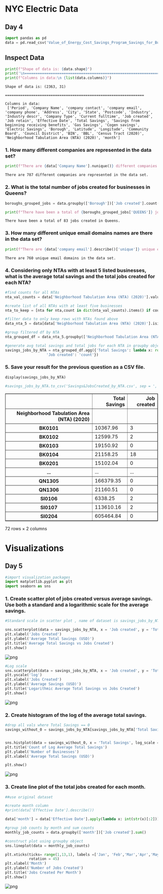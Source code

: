 # NYC Electric Data


## Day 4


```python
import pandas as pd
data = pd.read_csv('Value_of_Energy_Cost_Savings_Program_Savings_for_Businesses.csv')
```

## Inspect Data


```python
print(f"Shape of data is: {data.shape}")
print('\n================================================================\n')
print(f"Columns in data:\n {list(data.columns)}")
```

    Shape of data is: (2363, 31)
    
    ================================================================
    
    Columns in data:
     ['Period', 'Company Name', 'company contact', 'company email', 'company phone', 'Address', 'City', 'State', 'Postcode', 'Industry', 'Industry descr', 'Company Type', 'Current fulltime', 'Job created', 'Job retain', 'Effective Date', 'Total Savings', 'Savings from beginning receiving benefits', 'Gas Savings', 'Cogen savings', 'Electric Savings', 'Borough', 'Latitude', 'Longitude', 'Community Board', 'Council District', 'BIN', 'BBL', 'Census Tract (2020)', 'Neighborhood Tabulation Area (NTA) (2020)', 'month']
    

### 1. How many different companies are represented in the data set?


```python
print(f"There are {data['Company Name'].nunique()} different companies are represented in the data set.")
```

    There are 787 different companies are represented in the data set.
    

### 2. What is the total number of jobs created for businesses in Queens?


```python
boroughs_grouped_jobs = data.groupby(['Borough'])['Job created'].count()

print(f"There have been a total of {boroughs_grouped_jobs['QUEENS']} jobs created in Queens.")
```

    There have been a total of 83 jobs created in Queens.
    

### 3. How many different unique email domains names are there in the data set? 


```python
print(f"There are {data['company email'].describe()['unique']} unique email domains in the data set.")
```

    There are 760 unique email domains in the data set.
    

### 4. Considering only NTAs with at least 5 listed businesses, what is the average total savings and the total jobs created for   each NTA? 


```python
#find counts for all NTAs 
nta_val_counts = data['Neighborhood Tabulation Area (NTA) (2020)'].value_counts()

#create list of all NTAs with at least five businesses
nta_to_keep = [nta for nta,count in dict(nta_val_counts).items() if count >= 5]

#filter data to only keep rows with NTAs found above
data_nta_5 = data[data['Neighborhood Tabulation Area (NTA) (2020)'].isin(nta_to_keep)] 

#group filtered df by NTA
nta_grouped_df = data_nta_5.groupby(['Neighborhood Tabulation Area (NTA) (2020)'])

#generate avg total savings and total jobs for each NTA in groupby object
savings_jobs_by_NTA = nta_grouped_df.agg({'Total Savings': lambda x: round(x.mean(),2),
                   'Job created': 'count'})


```

### 5. Save your result for the previous question as a CSV file.


```python
display(savings_jobs_by_NTA)

#savings_jobs_by_NTA.to_csv('Savings&JobsCreated_by_NTA.csv', sep = ',')
```


<div>
<style scoped>
    .dataframe tbody tr th:only-of-type {
        vertical-align: middle;
    }

    .dataframe tbody tr th {
        vertical-align: top;
    }

    .dataframe thead th {
        text-align: right;
    }
</style>
<table border="1" class="dataframe">
  <thead>
    <tr style="text-align: right;">
      <th></th>
      <th>Total Savings</th>
      <th>Job created</th>
    </tr>
    <tr>
      <th>Neighborhood Tabulation Area (NTA) (2020)</th>
      <th></th>
      <th></th>
    </tr>
  </thead>
  <tbody>
    <tr>
      <th>BK0101</th>
      <td>10367.96</td>
      <td>3</td>
    </tr>
    <tr>
      <th>BK0102</th>
      <td>12599.75</td>
      <td>2</td>
    </tr>
    <tr>
      <th>BK0103</th>
      <td>19150.92</td>
      <td>0</td>
    </tr>
    <tr>
      <th>BK0104</th>
      <td>21158.25</td>
      <td>18</td>
    </tr>
    <tr>
      <th>BK0201</th>
      <td>15102.04</td>
      <td>0</td>
    </tr>
    <tr>
      <th>...</th>
      <td>...</td>
      <td>...</td>
    </tr>
    <tr>
      <th>QN1305</th>
      <td>166379.35</td>
      <td>0</td>
    </tr>
    <tr>
      <th>QN1306</th>
      <td>21160.51</td>
      <td>0</td>
    </tr>
    <tr>
      <th>SI0106</th>
      <td>6338.25</td>
      <td>2</td>
    </tr>
    <tr>
      <th>SI0107</th>
      <td>113610.16</td>
      <td>2</td>
    </tr>
    <tr>
      <th>SI0204</th>
      <td>605464.84</td>
      <td>0</td>
    </tr>
  </tbody>
</table>
<p>72 rows × 2 columns</p>
</div>


# Visualizations

## Day 5


```python
#import visualization packages
import matplotlib.pyplot as plt
import seaborn as sns
```

### 1. Create scatter plot of jobs created versus average savings. Use both a standard and a logarithmic scale for the average savings.


```python
#Standard scale in scatter plot , name of dataset is savings_jobs_by_NTA

sns.scatterplot(data = savings_jobs_by_NTA, x = 'Job created', y = 'Total Savings')
plt.xlabel('Jobs Created')
plt.ylabel('Average Total Savings (USD)')
plt.title('Average Total Savings vs Jobs Created')
plt.show()
```


    
![png](output_17_0.png)
    



```python
#Log scale
sns.scatterplot(data = savings_jobs_by_NTA, x = 'Job created', y = 'Total Savings', color = 'g')
plt.yscale('log')
plt.xlabel('Jobs Created')
plt.ylabel('Average Savings (USD)')
plt.title('Logarithmic Average Total Savings vs Jobs Created')
plt.show()
```


    
![png](output_18_0.png)
    


### 2. Create histogram of the log of the average total savings.


```python
#drop all vals where Total Savings == 0
savings_without_0 = savings_jobs_by_NTA[savings_jobs_by_NTA['Total Savings'] > 0]


sns.histplot(data = savings_without_0, x = 'Total Savings', log_scale = True, color = 'c')
plt.title('Count of Log Average Total Savings')
plt.ylabel('Number of Businesses')
plt.xlabel('Average Total Savings (USD)')

plt.show()
```


    
![png](output_20_0.png)
    


### 3. Create line plot of the total jobs created for each month.


```python
##use original dataset

#create month column
#print(data['Effective Date'].describe())

data['month'] = data['Effective Date'].apply(lambda x: int(str(x)[:2]))

#group job counts by month and sum counts
monthly_job_counts = data.groupby(['month'])['Job created'].sum()

#construct plot using groupby object
sns.lineplot(data = monthly_job_counts)

plt.xticks(ticks= range(1,13,1), labels =['Jan', 'Feb','Mar','Apr','May','Jun','Jul','Aug','Sep','Oct','Nov','Dec'],
           rotation = 45)
plt.xlabel('Month')
plt.ylabel('Number of Jobs Created')
plt.title('Jobs Created Per Month')
plt.show()
```


    
![png](output_22_0.png)
    

